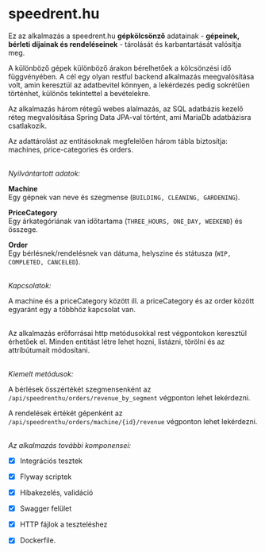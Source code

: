 <h1>speedrent.hu</h1>

Ez az alkalmazás a speedrent.hu **gépkölcsönző** adatainak - **gépeinek, bérleti díjainak és rendeléseinek** - tárolását és karbantartását valósítja meg.

A különböző gépek különböző árakon bérelhetőek a kölcsönzési idő függvényében. A cél egy olyan restful backend alkalmazás meegvalósítása volt, amin keresztül az adatbevitel könnyen, a lekérdezés pedig sokrétűen történhet, különös tekintettel a bevételekre.

Az alkalmazás három rétegű webes alalmazás, az SQL adatbázis kezelő réteg megvalósítása Spring Data JPA-val történt, ami MariaDb adatbázisra csatlakozik.

Az adattárolást az entitásoknak megfelelően három tábla biztosítja: machines, price-categories és orders.<br/><br/>

*Nyilvántartott adatok:*

**Machine**<br/>
Egy gépnek van neve és szegmense (`BUILDING, CLEANING, GARDENING`).

**PriceCategory**<br/>
Egy árkategóriának van időtartama (`THREE_HOURS, ONE_DAY, WEEKEND`) és összege.

**Order**<br/>
Egy bérlésnek/rendelésnek van dátuma, helyszine és státusza (`WIP, COMPLETED, CANCELED`).<br/><br/>

*Kapcsolatok:* 

A machine és a priceCategory között ill. a priceCategory és az order között egyaránt egy a többhöz kapcsolat van.<br/><br/>

Az alkalmazás erőforrásai http metódusokkal rest végpontokon keresztül érhetőek el. Minden entitást létre lehet hozni, listázni, törölni és az attribútumait módosítani.<br/><br/>

*Kiemelt metódusok:*

A bérlések összértékét szegmensenként az `/api/speedrenthu/orders/revenue_by_segment` végponton lehet lekérdezni.

A rendelések értékét gépenként az `/api/speedrenthu/orders/machine/{id}/revenue` végponton lehet lekérdezni.<br/><br/>

*Az alkalmazás további komponensei:*

- [x] Integrációs tesztek
- [x] Flyway scriptek
- [x] Hibakezelés, validáció
- [x] Swagger felület
- [x] HTTP fájlok a teszteléshez
- [x] Dockerfile.




